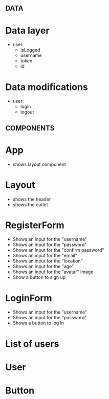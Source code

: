 ## DATA

# Data layer

- user:
  - isLogged
  - username
  - token
  - id

# Data modifications

- user:
  - login
  - logout

## COMPONENTS

# App

- shows layout component

# Layout

- shows the header
- shows the outlet

# RegisterForm

- Shows an input for the "username"
- Shows an input for the "password"
- Shows an input for the "confirm password"
- Shows an input for the "email"
- Shows an input for the "location"
- Shows an input for the "age"
- Shows an input for the "avatar" image
- Show a button to sign up

# LoginForm

- Shows an input for the "username"
- Shows an input for the "password"
- Shows a button to log in

# List of users

# User

# Button
